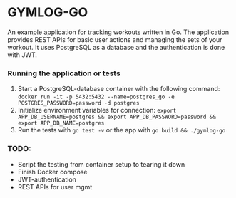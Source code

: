 # GYMLOG-GO
An example application for tracking workouts written in Go. The application provides REST APIs for basic user actions and managing the sets of your workout. It uses PostgreSQL as a database and the authentication is done with JWT.

### Running the application or tests
1. Start a PostgreSQL-database container with the following command: ```docker run -it -p 5432:5432 --name=postgres_go -e POSTGRES_PASSWORD=password -d postgres```
2. Initialize environment variables for connection: ```export APP_DB_USERNAME=postgres && export APP_DB_PASSWORD=password && export APP_DB_NAME=postgres```
3. Run the tests with ```go test -v``` or the app with ```go build && ./gymlog-go```

### TODO:
- Script the testing from container setup to tearing it down
- Finish Docker compose
- JWT-authentication
- REST APIs for user mgmt